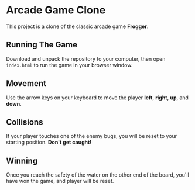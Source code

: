 # Arcade Game Clone

This project is a clone of the classic arcade game **Frogger**.

## Running The Game

Download and unpack the repository to your computer, then open `index.html` to run the game in your browser window.

## Movement

Use the arrow keys on your keyboard to move the player **left**, **right**, **up**, and **down**.

## Collisions

If your player touches one of the enemy bugs, you will be reset to your starting position. **Don't get caught!**

## Winning

Once you reach the safety of the water on the other end of the board, you'll have won the game, and player will be reset.